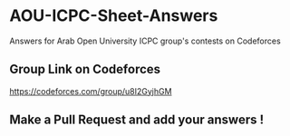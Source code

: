 # AOU-ICPC-Sheet-Answers
Answers for Arab Open University ICPC group's contests on Codeforces

## Group Link on Codeforces

https://codeforces.com/group/u8I2GyjhGM

## Make a Pull Request and add your answers !

